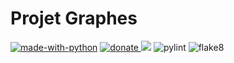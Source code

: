 # Projet Graphes

[![made-with-python](https://img.shields.io/badge/Made%20with-Python-blue.svg?style=flat-square)](https://www.python.org/)
<a href=https://paypal.me/>
<img src="https://img.shields.io/badge/Donate-PayPal-green.svg?logo=paypal&style=flat-square" alt=donate>
</a>
<img src="https://img.shields.io/github/repo-size/VincentNOURY/Projet-Graphes.svg?label=Repo%20size&style=flat-square">
![pylint](https://github.com/VincentNOURY/Projet-Graphes/actions/workflows/flake8.yaml/badge.svg)
![flake8](https://github.com/VincentNOURY/Projet-Graphes/actions/workflows/pylint.yaml/badge.svg)
